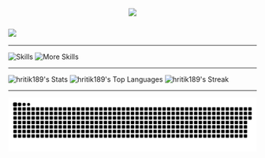 <h1 align="center">
  <a href="https://git.io/typing-svg">
    <img src="https://readme-typing-svg.herokuapp.com/?lines=Hi+There!+👋;+I'm+Hritik!;+I'm+Full+Stack+Developer;&center=true&size=30">
  </a>
</h1>

[![](https://visitcount.itsvg.in/api?id=hritik189&label=Profile%20Views&color=12&icon=2&pretty=true)](https://visitcount.itsvg.in)


--- 

![Skills](https://skillicons.dev/icons?i=git,github,java,javascript,typescript,react,next,html,css,bootstrap,docker)
![More Skills](https://skillicons.dev/icons?i=tailwind,netlify,linux,vscode,nodejs,expressjs,mongodb,postman,vercel,vite)

---

![hritik189's Stats](https://github-readme-stats.vercel.app/api?username=hritik189&theme=gotham&show_icons=true&hide_border=true&count_private=true)
![hritik189's Top Languages](https://github-readme-stats.vercel.app/api/top-langs/?username=hritik189&theme=gotham&show_icons=true&hide_border=true&layout=compact)
![hritik189's Streak](https://github-readme-streak-stats.herokuapp.com/?user=hritik189&theme=gotham&hide_border=true)

---

![snake gif](https://github.com/Sam-GitRepo/Sam-GitRepo/blob/output/github-contribution-grid-snake-dark.svg)
